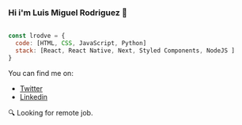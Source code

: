 ### Hi i'm Luis Miguel Rodriguez 👋

```js

const lrodve = {
  code: [HTML, CSS, JavaScript, Python]
  stack: [React, React Native, Next, Styled Components, NodeJS ]
}

```

You can find me on:
 - [Twitter](https://twitter.com/lrodve/)
 - [Linkedin](https://www.linkedin.com/in/lrodve/)
 
 🔍 Looking for remote job.


<!--
**lrodve/lrodve** is a ✨ _special_ ✨ repository because its `README.md` (this file) appears on your GitHub profile.

Here are some ideas to get you started:

- 🔭 I’m currently working on ...
- 🌱 I’m currently learning ...
- 👯 I’m looking to collaborate on ...
- 🤔 I’m looking for help with ...
- 💬 Ask me about ...
- 📫 How to reach me: ...
- 😄 Pronouns: ...
- ⚡ Fun fact: ...
-->
